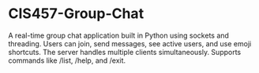 # CIS457-Group-Chat
A real-time group chat application built in Python using sockets and threading. Users can join, send messages, see active users, and use emoji shortcuts. The server handles multiple clients simultaneously. Supports commands like /list, /help, and /exit.
